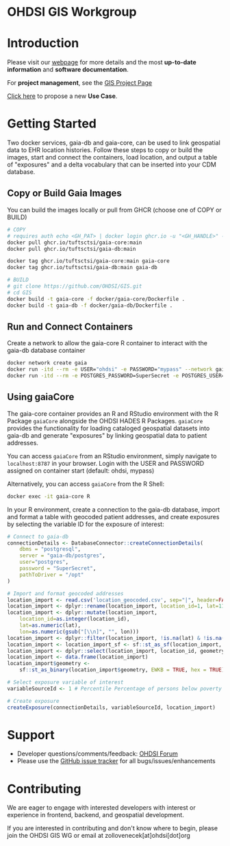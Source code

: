 # OHDSI GIS Workgroup

# Introduction

Please visit our [webpage](https://ohdsi.github.io/GIS/index.html) for more details and the most **up-to-date information** and **software documentation**. 

For **project management**, see the [GIS Project Page](https://github.com/orgs/OHDSI/projects/26)

[Click here](https://github.com/OHDSI/GIS/issues/new?assignees=&labels=Use+Case&projects=&template=use-case.yaml&title=%5BUse+Case%5D%3A+) to propose a new **Use Case**.

# Getting Started

Two docker services, gaia-db and gaia-core, can be used to link geospatial data to EHR location histories. Follow these steps to copy or build the images, start and connect the containers, load location, and output a table of "exposures" and a delta vocabulary that can be inserted into your CDM database.

## Copy or Build Gaia Images
You can build the images locally or pull from GHCR (choose one of COPY or BUILD)
```sh
# COPY
# requires auth echo <GH_PAT> | docker login ghcr.io -u "<GH_HANDLE>" --password-stdin
docker pull ghcr.io/tuftsctsi/gaia-core:main
docker pull ghcr.io/tuftsctsi/gaia-db:main

docker tag ghcr.io/tuftsctsi/gaia-core:main gaia-core
docker tag ghcr.io/tuftsctsi/gaia-db:main gaia-db

# BUILD
# git clone https://github.com/OHDSI/GIS.git
# cd GIS
docker build -t gaia-core -f docker/gaia-core/Dockerfile .
docker build -t gaia-db -f docker/gaia-db/Dockerfile .
```

## Run and Connect Containers
Create a network to allow the gaia-core R container to interact with the gaia-db database container 
```sh
docker network create gaia
docker run -itd --rm -e USER="ohdsi" -e PASSWORD="mypass" --network gaia -p 8787:8787 --name gaia-core gaia-core
docker run -itd --rm -e POSTGRES_PASSWORD=SuperSecret -e POSTGRES_USER=postgres --network gaia -p 5432:5432 --name gaia-db gaia-db
```

## Using gaiaCore
The gaia-core container provides an R and RStudio environment with the R Package `gaiaCore` alongside the OHDSI HADES R Packages. `gaiaCore` provides the functionality for loading cataloged geospatial datasets into gaia-db and generate "exposures" by linking geospatial data to patient addresses.

You can access `gaiaCore` from an RStudio environment, simply navigate to `localhost:8787` in your browser. Login with the USER and PASSWORD assigned on container start (default: ohdsi, mypass)

Alternatively, you can access `gaiaCore` from the R Shell:

```sh
docker exec -it gaia-core R
```

In your R environment, create a connection to the gaia-db database, import and format a table with geocoded patient addresses, and create exposures by selecting the variable ID for the exposure of interest:
```R
# Connect to gaia-db
connectionDetails <- DatabaseConnector::createConnectionDetails(
    dbms = "postgresql",
    server = "gaia-db/postgres",
    user="postgres",
    password = "SuperSecret",
    pathToDriver = "/opt"
)

# Import and format geocoded addresses
location_import <- read.csv('location_geocoded.csv', sep="|", header=FALSE)
location_import <- dplyr::rename(location_import, location_id=1, lat=11, lon=12)
location_import <- dplyr::mutate(location_import,
    location_id=as.integer(location_id),
    lat=as.numeric(lat),
    lon=as.numeric(gsub("[\\n]", "", lon)))
location_import <- dplyr::filter(location_import, !is.na(lat) & !is.na(lon))
location_import <- location_import_sf <- sf::st_as_sf(location_import, coords=c('lon', 'lat'), crs=4326)
location_import <- dplyr::select(location_import, location_id, geometry)
location_import <- data.frame(location_import)
location_import$geometry <-
    sf::st_as_binary(location_import$geometry, EWKB = TRUE, hex = TRUE)

# Select exposure variable of interest
variableSourceId <- 1 # Percentile Percentage of persons below poverty estimate

# Create exposure
createExposure(connectionDetails, variableSourceId, location_import)
```



# Support

-   Developer questions/comments/feedback: <a href="http://forums.ohdsi.org/c/developers">OHDSI Forum</a>
-   Please use the <a href="../../issues">GitHub issue tracker</a> for all bugs/issues/enhancements

# Contributing

We are eager to engage with interested developers with interest or experience in frontend, backend, and geospatial development.

If you are interested in contributing and don't know where to begin, please join the OHDSI GIS WG or email at zollovenecek[at]ohdsi[dot]org
